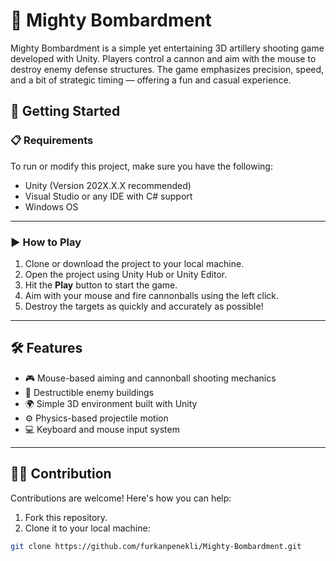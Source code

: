 # 🎯 Mighty Bombardment

Mighty Bombardment is a simple yet entertaining 3D artillery shooting game developed with Unity. Players control a cannon and aim with the mouse to destroy enemy defense structures. The game emphasizes precision, speed, and a bit of strategic timing — offering a fun and casual experience.

## 🚀 Getting Started

### 📋 Requirements

To run or modify this project, make sure you have the following:

- Unity (Version 202X.X.X recommended)
- Visual Studio or any IDE with C# support
- Windows OS

---

### ▶️ How to Play

1. Clone or download the project to your local machine.
2. Open the project using Unity Hub or Unity Editor.
3. Hit the **Play** button to start the game.
4. Aim with your mouse and fire cannonballs using the left click.
5. Destroy the targets as quickly and accurately as possible!

---

## 🛠️ Features

- 🎮 Mouse-based aiming and cannonball shooting mechanics  
- 🧱 Destructible enemy buildings  
- 🌍 Simple 3D environment built with Unity  
- ⚙️ Physics-based projectile motion  
- 💻 Keyboard and mouse input system  

---

## 👨‍💻 Contribution

Contributions are welcome! Here's how you can help:

1. Fork this repository.
2. Clone it to your local machine:

```bash
git clone https://github.com/furkanpenekli/Mighty-Bombardment.git
